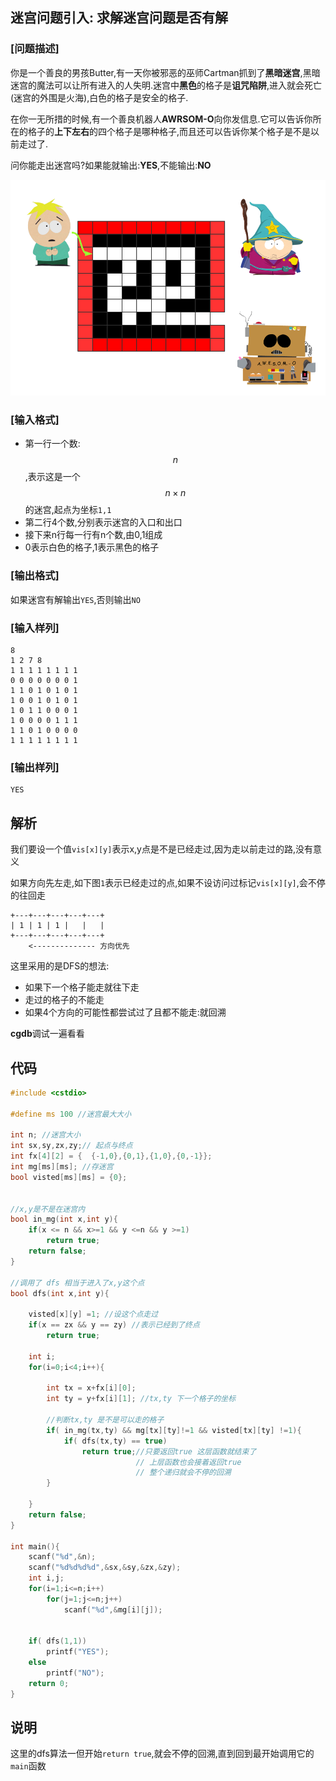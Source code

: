 
## 迷宫问题引入: 求解迷宫问题是否有解


### [问题描述]

你是一个善良的男孩Butter,有一天你被邪恶的巫师Cartman抓到了**黑暗迷宫**,黑暗迷宫的魔法可以让所有进入的人失明.迷宫中**黑色**的格子是**诅咒陷阱**,进入就会死亡(迷宫的外围是火海),白色的格子是安全的格子.

在你一无所措的时候,有一个善良机器人**AWRSOM-O**向你发信息.它可以告诉你所在的格子的**上下左右**的四个格子是哪种格子,而且还可以告诉你某个格子是不是以前走过了.

问你能走出迷宫吗?如果能就输出:**YES**,不能输出:**NO**

![1](./迷宫1.png)

### [输入格式]

 - 第一行一个数:$$n$$,表示这是一个$$ n \times n$$ 的迷宫,起点为坐标`1,1`
 - 第二行4个数,分别表示迷宫的入口和出口
 - 接下来n行每一行有n个数,由0,1组成
 - 0表示白色的格子,1表示黑色的格子


### [输出格式]

如果迷宫有解输出`YES`,否则输出`NO`

### [输入样列]


```
8
1 2 7 8
1 1 1 1 1 1 1 1
0 0 0 0 0 0 0 1
1 1 0 1 0 1 0 1
1 0 0 1 0 1 0 1
1 0 1 1 0 0 0 1
1 0 0 0 0 1 1 1
1 1 0 1 0 0 0 0
1 1 1 1 1 1 1 1
```

### [输出样列]


```
YES
```

## 解析

我们要设一个值`vis[x][y]`表示x,y点是不是已经走过,因为走以前走过的路,没有意义

如果方向先左走,如下图`1`表示已经走过的点,如果不设访问过标记`vis[x][y]`,会不停的往回走

```
+---+---+---+---+---+
| 1 | 1 | 1 |   |   |
+---+---+---+---+---+
    <-------------- 方向优先
```


这里采用的是DFS的想法:

 - 如果下一个格子能走就往下走
 - 走过的格子的不能走
 - 如果4个方向的可能性都尝试过了且都不能走:就回溯

**cgdb**调试一遍看看

## 代码

```c
#include <cstdio>

#define ms 100 //迷宫最大大小

int n; //迷宫大小
int sx,sy,zx,zy;// 起点与终点
int fx[4][2] = {  {-1,0},{0,1},{1,0},{0,-1}};
int mg[ms][ms]; //存迷宫
bool visted[ms][ms] = {0};


//x,y是不是在迷宫内
bool in_mg(int x,int y){
    if(x <= n && x>=1 && y <=n && y >=1)
        return true;
    return false;
}

//调用了 dfs 相当于进入了x,y这个点
bool dfs(int x,int y){

    visted[x][y] =1; //设这个点走过
    if(x == zx && y == zy) //表示已经到了终点
        return true;

    int i;
    for(i=0;i<4;i++){
        
        int tx = x+fx[i][0];
        int ty = y+fx[i][1]; //tx,ty 下一个格子的坐标

        //判断tx,ty 是不是可以走的格子
        if( in_mg(tx,ty) && mg[tx][ty]!=1 && visted[tx][ty] !=1){ 
            if( dfs(tx,ty) == true)
                return true;//只要返回true 这层函数就结束了
                            // 上层函数也会接着返回true
                            // 整个递归就会不停的回溯
        }

    }
    return false;
}

int main(){
    scanf("%d",&n);
    scanf("%d%d%d%d",&sx,&sy,&zx,&zy);
    int i,j;
    for(i=1;i<=n;i++)
        for(j=1;j<=n;j++)
            scanf("%d",&mg[i][j]);


    if( dfs(1,1))
        printf("YES");
    else
        printf("NO");
    return 0;
}
```


## 说明

 这里的dfs算法一但开始`return true`,就会不停的回溯,直到回到最开始调用它的`main`函数
